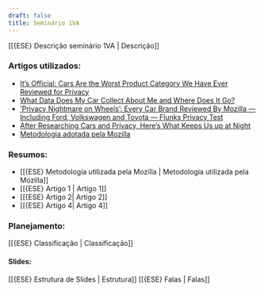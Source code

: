 ```yaml
---
draft: false
title: Seminário 1VA
---
```


[[{ESE} Descrição seminário 1VA | Descrição]]

### Artigos utilizados:

- [It’s Official: Cars Are the Worst Product Category We Have Ever Reviewed for Privacy](https://foundation.mozilla.org/pt-BR/privacynotincluded/articles/its-official-cars-are-the-worst-product-category-we-have-ever-reviewed-for-privacy/)
- [What Data Does My Car Collect About Me and Where Does It Go?](https://foundation.mozilla.org/pt-BR/privacynotincluded/articles/what-data-does-my-car-collect-about-me-and-where-does-it-go/)
- [‘Privacy Nightmare on Wheels’: Every Car Brand Reviewed By Mozilla — Including Ford, Volkswagen and Toyota — Flunks Privacy Test](https://foundation.mozilla.org/en/blog/privacy-nightmare-on-wheels-every-car-brand-reviewed-by-mozilla-including-ford-volkswagen-and-toyota-flunks-privacy-test/)
- [After Researching Cars and Privacy, Here’s What Keeps Us up at Night](https://foundation.mozilla.org/en/privacynotincluded/articles/after-researching-cars-and-privacy-heres-what-keeps-us-up-at-night/)
- [Metodologia adotada pela Mozilla](https://foundation.mozilla.org/pt-BR/privacynotincluded/about/methodology/)

### Resumos:

- [[{ESE} Metodologia utilizada pela Mozilla | Metodologia utilizada pela Mozilla]]
- [[{ESE} Artigo 1 | Artigo 1]]
- [[{ESE} Artigo 2| Artigo 2]]
- [[{ESE} Artigo 4| Artigo 4]]

### Planejamento:

[[{ESE} Classificação | Classificação]]

#### Slides:

[[{ESE} Estrutura de Slides | Estrutura]]
[[{ESE} Falas | Falas]]


